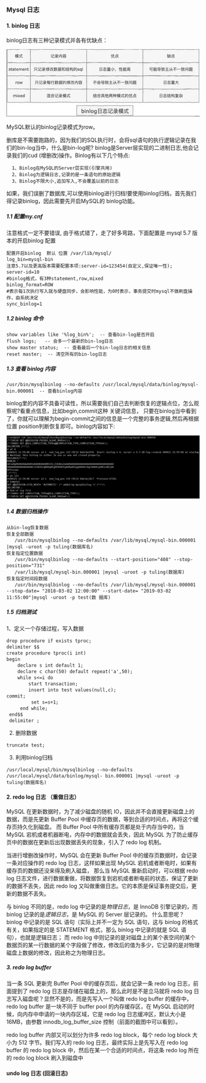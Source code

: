 ### Mysql 日志 

#### 1. binlog 日志
   
   binlog日志有三种记录模式并各有优缺点：
   
   ![](mysql.assets/binlog日志记录模式.png)
   
   MySQL默认的binlog记录模式为row。

   删库是不需要跑路的，因为我们的SQL执行时，会将sql语句的执行逻辑记录在我们的bin-log当中，什么是bin-log呢?
   binlog是Server层实现的二进制日志,他会记录我们的cud (增删改)操作。Binlog有以下几个特点:
      
      1、Binlog在MySQL的Server层实现(引擎共用) 
      2、Binlog为逻辑日志,记录的是一条语句的原始逻辑 
      3、Binlog不限大小,追加写入,不会覆盖以前的日志
   
   如果，我们误删了数据库,可以使用binlog进行归档!要使用binlog归档，首先我们得记录binlog，因此需要先开启MySQL的 binlog功能。

##### 1.1 配置my.cnf 
   
  注意格式一定不要错误, 由于格式错了，走了好多弯路，下面配置是 mysql 5.7  版本的开启binlog 配置

```
配置开启binlog  默认 位置 /var/lib/mysql/
log_bin=mysql‐bin
注意5.7以及更高版本需要配置本项:server‐id=123454(自定义,保证唯一性);
server‐id=10
#binlog格式，有3种statement,row,mixed
binlog_format=ROW
#表示每1次执行写入就与硬盘同步，会影响性能，为0时表示，事务提交时mysql不做刷盘操作，由系统决定
sync_binlog=1
```

##### 1.2 binlog 命令 

```mysql
show variables like '%log_bin%';  -- 查看bin‐log是否开启
flush logs;   -- 会多一个最新的bin‐log日志
show master status;  -- 查看最后一个bin‐log日志的相关信息 
reset master;  -- 清空所有的bin‐log日志
```

##### 1.3 查看 binlog 内容

```
/usr/bin/mysqlbinlog ‐‐no‐defaults /usr/local/mysql/data/binlog/mysql‐bin.000001  -- 查看binlog内容
```

binlog里的内容不具备可读性，所以需要我们自己去判断恢复的逻辑点位，怎么观察呢?看重点信息，比如begin,commit这种 关键词信息，
只要在binlog当中看到了，你就可以理解为begin-commit之间的信息是一个完整的事务逻辑,然后再根据位置 position判断恢复即可。binlog内容如下:

![](mysql.assets/binlog内容.png)

##### 1.4 数据归档操作 

```
从bin‐log恢复数据
恢复全部数据
   /usr/bin/mysqlbinlog ‐‐no‐defaults /var/lib/mysql/mysql‐bin.000001 |mysql ‐uroot ‐p tuling(数据库名)
恢复指定位置数据
   /usr/bin/mysqlbinlog ‐‐no‐defaults ‐‐start‐position="408" ‐‐stop‐position="731"
   /var/lib/mysql/mysql‐bin.000001 |mysql ‐uroot ‐p tuling(数据库)
恢复指定时间段数据
   /usr/bin/mysqlbinlog ‐‐no‐defaults /var/lib/mysql/mysql‐bin.000001 ‐‐stop‐date= "2018‐03‐02 12:00:00" ‐‐start‐date= "2019‐03‐02 11:55:00"|mysql ‐uroot ‐p test(数 据库)
```

##### 1.5 归档测试 

1、定义一个存储过程，写入数据

```mysql
drop procedure if exists tproc;
delimiter $$
create procedure tproc(i int)
begin
    declare s int default 1;
    declare c char(50) default repeat('a',50);
    while s<=i do
        start transaction;
        insert into test values(null,c);
commit;
         set s=s+1;
     end while;
 end$$
 delimiter ;
```

2. 删除数据

```mysql
truncate test;
```

3. 利用binlog归档 

```
/usr/local/mysql/bin/mysqlbinlog ‐‐no‐defaults /usr/local/mysql/data/binlog/mysql‐ bin.000001 |mysql ‐uroot ‐p tuling(数据库名)
```

#### 2. redo log 日志   （重做日志）   
   
   MySQL 在更新数据时，为了减少磁盘的随机 IO，因此并不会直接更新磁盘上的数据，而是先更新 Buffer Pool 中缓存页的数据，等到合适的时间点，再将这个缓存页持久化到磁盘。
   而 Buffer Pool 中所有缓存页都是处于内存当中的，当 MySQL 宕机或者机器断电，内存中的数据就会丢失，因此 MySQL 为了防止缓存页中的数据在更新后出现数据丢失的现象，引入了 redo log 机制。
   
   当进行增删改操作时，MySQL 会在更新 Buffer Pool 中的缓存页数据时，会记录一条对应操作的 redo log 日志，这样如果出现 MySQL 宕机或者断电时，如果有缓存页的数据还没来得及刷入磁盘，
   那么当 MySQL 重新启动时，可以根据 redo log 日志文件，进行数据重做，将数据恢复到宕机或者断电前的状态，保证了更新的数据不丢失，因此 redo log 又叫做重做日志。它的本质是保证事务提交后，更新的数据不丢失。
   
   与 binlog 不同的是，redo log 中记录的是*物理日志*，是 InnoDB 引擎记录的，而 binlog 记录的是*逻辑日志*，是 MySQL 的 Server 层记录的。
   什么意思呢？binlog 中记录的是 SQL 语句（实际上并不一定为 SQL 语句，这与 binlog 的格式有关，如果指定的是 STATEMENT 格式，那么 binlog 中记录的就是 SQL 语句），也就是逻辑日志；
   而 redo log 中则记录的是对磁盘上的某个表空间的某个数据页的某一行数据的某个字段做了修改，修改后的值为多少，它记录的是对物理磁盘上数据的修改，因此称之为物理日志。
   
#####  3. redo log buffer
   
   当一条 SQL 更新完 Buffer Pool 中的缓存页后，就会记录一条 redo log 日志，前面提到了 redo log 日志是存储在磁盘上的，那么此时是不是立马就将 redo log 日志写入磁盘呢？显然不是的，而是先写入一个叫做 redo log buffer 的缓存中，redo log buffer 是一块不同于 buffer pool 的内存缓存区，在 MySQL 启动的时候，向内存中申请的一块内存区域，它是 redo log 日志缓冲区，默认大小是 16MB，由参数 innodb_log_buffer_size 控制（前面的截图中可以看到）。
   
   redo log buffer 内部又可以划分为许多 redo log block，每个 redo log block 大小为 512 字节。我们写入的 redo log 日志，最终实际上是先写入在 redo log buffer 的 redo log block 中，然后在某一个合适的时间点，将这条 redo log 所在的 redo log block 刷入到磁盘中
   

#### undo log 日志 (回滚日志) 

  